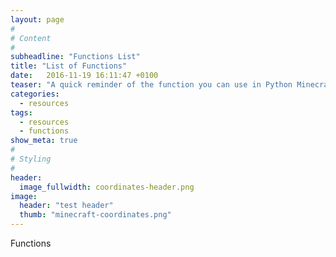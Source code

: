```yaml
---
layout: page
#
# Content
#
subheadline: "Functions List"
title: "List of Functions"
date:   2016-11-19 16:11:47 +0100
teaser: "A quick reminder of the function you can use in Python Minecraft"
categories:
  - resources
tags:
  - resources
  - functions
show_meta: true
#
# Styling
#
header:
  image_fullwidth: coordinates-header.png
image:
  header: "test header"
  thumb: "minecraft-coordinates.png"
---
```


Functions